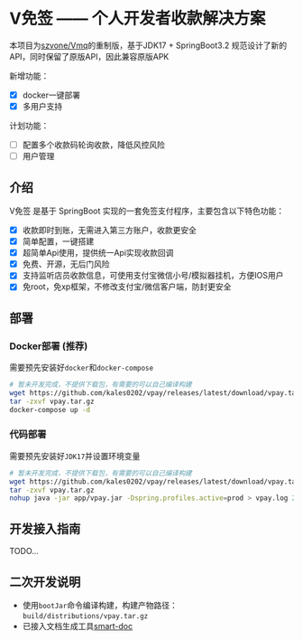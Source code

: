 # V免签 —— 个人开发者收款解决方案

本项目为[szvone/Vmq](https://github.com/szvone/Vmq)的重制版，基于JDK17 + SpringBoot3.2
规范设计了新的API，同时保留了原版API，因此兼容原版APK

新增功能：

- [x] docker一键部署
- [x] 多用户支持

计划功能：

- [ ] 配置多个收款码轮询收款，降低风控风险
- [ ] 用户管理

## 介绍

V免签 是基于 SpringBoot 实现的一套免签支付程序，主要包含以下特色功能：

- [x] 收款即时到账，无需进入第三方账户，收款更安全
- [x] 简单配置，一键搭建
- [x] 超简单Api使用，提供统一Api实现收款回调
- [x] 免费、开源，无后门风险
- [x] 支持监听店员收款信息，可使用支付宝微信小号/模拟器挂机，方便IOS用户
- [x] 免root，免xp框架，不修改支付宝/微信客户端，防封更安全

## 部署

### Docker部署 (推荐)

需要预先安装好`docker`和`docker-compose`

```bash
# 暂未开发完成，不提供下载包，有需要的可以自己编译构建
wget https://github.com/kales0202/vpay/releases/latest/download/vpay.tar.gz -O vpay.tar.gz
tar -zxvf vpay.tar.gz
docker-compose up -d
```

### 代码部署

需要预先安装好`JDK17`并设置环境变量

```bash
# 暂未开发完成，不提供下载包，有需要的可以自己编译构建
wget https://github.com/kales0202/vpay/releases/latest/download/vpay.tar.gz -O vpay.tar.gz
tar -zxvf vpay.tar.gz
nohup java -jar app/vpay.jar -Dspring.profiles.active=prod > vpay.log 2>&1 &
```

## 开发接入指南

TODO...

## 二次开发说明

- 使用`bootJar`命令编译构建，构建产物路径：`build/distributions/vpay.tar.gz`
- 已接入文档生成工具[smart-doc](https://github.com/TongchengOpenSource/smart-doc)